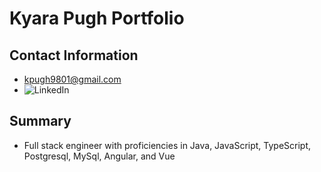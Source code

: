 # Kyara Pugh Portfolio

## Contact Information
* kpugh9801@gmail.com
* ![LinkedIn](https://www.linkedin.com/in/kyara-pugh-46b56616b/)

## Summary
* Full stack engineer with proficiencies in Java, JavaScript, TypeScript, Postgresql, MySql, Angular, and Vue
